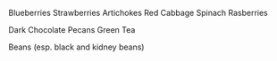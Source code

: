 Blueberries
Strawberries
Artichokes
Red Cabbage
Spinach
Rasberries

Dark Chocolate
Pecans
Green Tea

Beans (esp. black and kidney beans)
